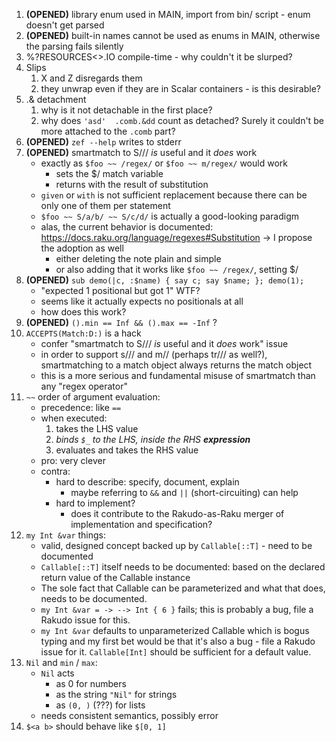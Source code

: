1. **(OPENED)** library enum used in MAIN, import from bin/ script - enum doesn't get parsed
2. **(OPENED)** built-in names cannot be used as enums in MAIN, otherwise the parsing fails silently
3. %?RESOURCES<>.IO compile-time - why couldn't it be slurped?
4. Slips
	1. X and Z disregards them
	2. they unwrap even if they are in Scalar containers - is this desirable?
5. .& detachment
	1. why is it not detachable in the first place?
	2. why does `'asd'  .comb.&dd` count as detached? Surely it couldn't be more attached to the `.comb` part?
6. **(OPENED)** `zef --help` writes to stderr
7. **(OPENED)** smartmatch to S/// _is_ useful and it _does_ work
	- exactly as `$foo ~~ /regex/` or `$foo ~~ m/regex/` would work
		- sets the $/ match variable
		- returns with the result of substitution
	- `given` or `with` is not sufficient replacement because there can be only one of them per statement
	- `$foo ~~ S/a/b/ ~~ S/c/d/` is actually a good-looking paradigm
	- alas, the current behavior is documented: https://docs.raku.org/language/regexes#Substitution -> I propose the adoption as well
		- either deleting the note plain and simple
		- or also adding that it works like `$foo ~~ /regex/`, setting $/
8. **(OPENED)** `sub demo(|c, :$name) { say c; say $name; }; demo(1);`
	- "expected 1 positional but got 1" WTF?
	- seems like it actually expects no positionals at all
	- how does this work?
9. **(OPENED)** `().min == Inf && ().max == -Inf` ?
10. `ACCEPTS(Match:D:)` is a hack
	- confer "smartmatch to S/// _is_ useful and it _does_ work" issue
	- in order to support s/// and m// (perhaps tr/// as well?), smartmatching to a match object always returns the match object
	- this is a more serious and fundamental misuse of smartmatch than any "regex operator"
11. `~~` order of argument evaluation:
	- precedence: like `==`
	- when executed:
		1. takes the LHS value
		2. _binds `$_` to the LHS, inside the RHS **expression**_
		3. evaluates and takes the RHS value
	- pro: very clever
	- contra:
		- hard to describe: specify, document, explain
			- maybe referring to `&&` and `||` (short-circuiting) can help
		- hard to implement?
			- does it contribute to the Rakudo-as-Raku merger of implementation and specification?
12. `my Int &var` things:
	- valid, designed concept backed up by `Callable[::T]` - need to be documented
	- `Callable[::T]` itself needs to be documented: based on the declared return value of the Callable instance
	- The sole fact that Callable can be parameterized and what that does, needs to be documented.
	-  `my Int &var = -> --> Int { 6 }` fails; this is probably a bug, file a Rakudo issue for this. 
	- `my Int &var` defaults to unparameterized Callable which is bogus typing and my first bet would be that it's also a bug - file a Rakudo issue for it. `Callable[Int]` should be sufficient for a default value.
13. `Nil` and `min` / `max`:
	- `Nil` acts
		- as 0 for numbers
		- as the string `"Nil"` for strings
		- as `(0, )` (???) for lists
	- needs consistent semantics, possibly error
14. `$<a b>` should behave like `$[0, 1]`
